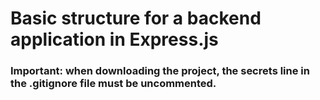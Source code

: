 # Basic structure for a backend application in Express.js

### Important: when downloading the project, the secrets line in the .gitignore file must be uncommented.
